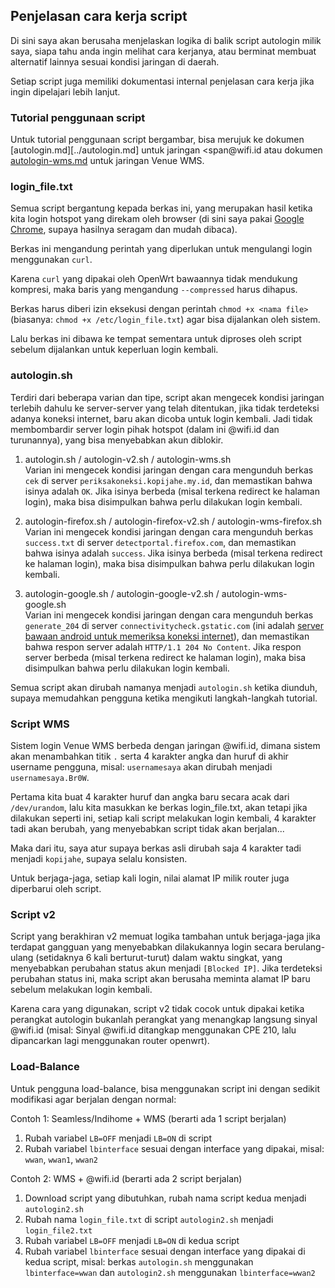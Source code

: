## Penjelasan cara kerja script

Di sini saya akan berusaha menjelaskan logika di balik script autologin milik saya, siapa tahu anda ingin melihat cara kerjanya, atau berminat membuat alternatif lainnya sesuai kondisi jaringan di daerah.

Setiap script juga memiliki dokumentasi internal penjelasan cara kerja jika ingin dipelajari lebih lanjut.

### Tutorial penggunaan script

Untuk tutorial penggunaan script bergambar, bisa merujuk ke dokumen [autologin.md][../autologin.md] untuk jaringan <span</span>@wifi.id atau dokumen [autologin-wms.md](../autologin-wms.md) untuk jaringan Venue WMS.

### login_file.txt
Semua script bergantung kepada berkas ini, yang merupakan hasil ketika kita login hotspot yang direkam oleh browser (di sini saya pakai [Google Chrome](https://google.com/chrome), supaya hasilnya seragam dan mudah dibaca).

Berkas ini mengandung perintah yang diperlukan untuk mengulangi login menggunakan `curl`.

Karena `curl` yang dipakai oleh OpenWrt bawaannya tidak mendukung kompresi, maka baris yang mengandung `--compressed` harus dihapus.

Berkas harus diberi izin eksekusi dengan perintah `chmod +x <nama file>` (biasanya: `chmod +x /etc/login_file.txt`) agar bisa dijalankan oleh sistem.

Lalu berkas ini dibawa ke tempat sementara untuk diproses oleh script sebelum dijalankan untuk keperluan login kembali.

### autologin.sh

Terdiri dari beberapa varian dan tipe, script akan mengecek kondisi jaringan terlebih dahulu ke server-server yang telah ditentukan, jika tidak terdeteksi adanya koneksi internet, baru akan dicoba untuk login kembali. Jadi tidak membombardir server login pihak hotspot (dalam ini <span></span>@wifi.id dan turunannya), yang bisa menyebabkan akun diblokir.

1. autologin.sh / autologin-v2.sh / autologin-wms.sh  
Varian ini mengecek kondisi jaringan dengan cara mengunduh berkas `cek` di server `periksakoneksi.kopijahe.my.id`, dan memastikan bahwa isinya adalah `OK`. Jika isinya berbeda (misal terkena redirect ke halaman login), maka bisa disimpulkan bahwa perlu dilakukan login kembali.

2. autologin-firefox.sh / autologin-firefox-v2.sh / autologin-wms-firefox.sh  
Varian ini mengecek kondisi jaringan dengan cara mengunduh berkas `success.txt` di server `detectportal.firefox.com`, dan memastikan bahwa isinya adalah `success`. Jika isinya berbeda (misal terkena redirect ke halaman login), maka bisa disimpulkan bahwa perlu dilakukan login kembali.

3. autologin-google.sh / autologin-google-v2.sh / autologin-wms-google.sh  
Varian ini mengecek kondisi jaringan dengan cara mengunduh berkas `generate_204` di server `connectivitycheck.gstatic.com` (ini adalah [server bawaan android untuk memeriksa koneksi internet](https://android.googlesource.com/platform/frameworks/base/+/master/services/core/java/com/android/server/ConnectivityService.java#280)), dan memastikan bahwa respon server adalah `HTTP/1.1 204 No Content`. Jika respon server berbeda (misal terkena redirect ke halaman login), maka bisa disimpulkan bahwa perlu dilakukan login kembali.

Semua script akan dirubah namanya menjadi `autologin.sh` ketika diunduh, supaya memudahkan pengguna ketika mengikuti langkah-langkah tutorial.

### Script WMS

Sistem login Venue WMS berbeda dengan jaringan <span></span>@wifi.id, dimana sistem akan menambahkan titik `.` serta 4 karakter angka dan huruf di akhir username pengguna, misal: `usernamesaya` akan dirubah menjadi `usernamesaya.Br0W`.

Pertama kita buat 4 karakter huruf dan angka baru secara acak dari `/dev/urandom`, lalu kita masukkan ke berkas login_file.txt, akan tetapi jika dilakukan seperti ini, setiap kali script melakukan login kembali, 4 karakter tadi akan berubah, yang menyebabkan script tidak akan berjalan...

Maka dari itu, saya atur supaya berkas asli dirubah saja 4 karakter tadi menjadi `kopijahe`, supaya selalu konsisten.

Untuk berjaga-jaga, setiap kali login, nilai alamat IP milik router juga diperbarui oleh script.

### Script v2

Script yang berakhiran v2 memuat logika tambahan untuk berjaga-jaga jika terdapat gangguan yang menyebabkan dilakukannya login secara berulang-ulang (setidaknya 6 kali berturut-turut) dalam waktu singkat, yang menyebabkan perubahan status akun menjadi `[Blocked IP]`. Jika terdeteksi perubahan status ini, maka script akan berusaha meminta alamat IP baru sebelum melakukan login kembali.

Karena cara yang digunakan, script v2 tidak cocok untuk dipakai ketika perangkat autologin bukanlah perangkat yang menangkap langsung sinyal <span><span>@wifi.id (misal: Sinyal <span></span>@wifi.id ditangkap menggunakan CPE 210, lalu dipancarkan lagi menggunakan router openwrt).


### Load-Balance

Untuk pengguna load-balance, bisa menggunakan script ini dengan sedikit modifikasi agar berjalan dengan normal:

Contoh 1: Seamless/Indihome + WMS (berarti ada 1 script berjalan)  
1. Rubah variabel `LB=OFF` menjadi `LB=ON` di script  
2. Rubah variabel `lbinterface` sesuai dengan interface yang dipakai, misal: `wwan`, `wwan1`, `wwan2`

Contoh 2: WMS + <span></span>@wifi.id (berarti ada 2 script berjalan)  
1. Download script yang dibutuhkan, rubah nama script kedua menjadi `autologin2.sh`
2. Rubah nama `login_file.txt` di script `autologin2.sh` menjadi `login_file2.txt`
2. Rubah variabel `LB=OFF` menjadi `LB=ON` di kedua script  
3. Rubah variabel `lbinterface` sesuai dengan interface yang dipakai di kedua script, misal: berkas `autologin.sh` menggunakan `lbinterface=wwan` dan `autologin2.sh` menggunakan `lbinterface=wwan2`